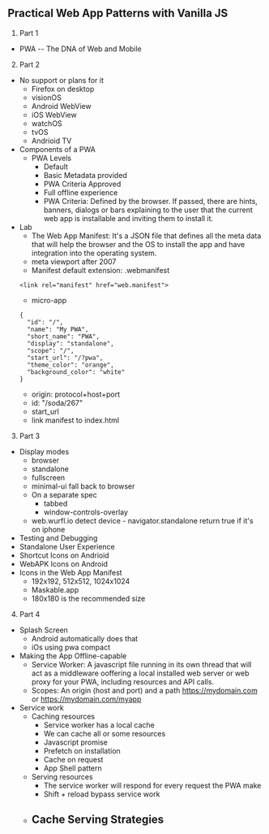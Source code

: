 ## Practical Web App Patterns with Vanilla JS
1. Part 1
  - PWA -- The DNA of Web and Mobile
2. Part 2
  - No support or plans for it
    - Firefox on desktop
    - visionOS
    - Android WebView
    - iOS WebView
    - watchOS
    - tvOS
    - Andrioid TV
  - Components of a PWA
    - PWA Levels
      - Default
      - Basic Metadata provided
      - PWA Criteria Approved
      - Full offline experience
      - PWA Criteria: Defined by the browser. If passed, there are hints, banners, dialogs or bars explaining to the user that the current web app is installable and inviting them to install it.
  - Lab
    - The Web App Manifest: It's a JSON file that defines all the meta data that will help the browser and the OS to install the app and have integration into the operating system.
    - meta viewport after 2007
    - Manifest default extension: .webmanifest
    ```
    <link rel="manifest" href="web.manifest">
    ```
    - micro-app
    ```
    {
      "id": "/",
      "name": "My PWA",
      "short_name": "PWA",
      "display": "standalone",
      "scope": "/",
      "start_url": "/?pwa",
      "theme_color": "orange",
      "background_color": "white"
    }
    ```
    - origin: protocol+host+port
    - id: "/soda/267"
    - start_url
    - link manifest to index.html
3. Part 3
  - Display modes
    - browser
    - standalone
    - fullscreen
    - minimal-ui  fall back to browser
    - On a separate spec
      - tabbed
      - window-controls-overlay
    - web.wurfl.io detect device
    - navigator.standalone return true if it's on iphone
  - Testing and Debugging
  - Standalone User Experience
  - Shortcut Icons on Andrioid
  - WebAPK Icons on Android
  - Icons in the Web App Manifest
    - 192x192, 512x512, 1024x1024
    - Maskable.app
    - 180x180 is the recommended size
    <link rel="apple-touch-icon" href="ios_icon.png">
    <link rel="apple-touch-icon" href="ios_icon.png" sizes="120x120">
4. Part 4
  - Splash Screen
    - Android automatically does that
    - iOs using pwa compact
  - Making the App Offline-capable
    - Service Worker: A javascript file running in its own thread that will act as a middleware ooffering a local installed web server or web proxy for your PWA, including resources and API calls.
    - Scopes: An origin (host and port) and a path https://mydomain.com or https://mydomain.com/myapp
  - Service work
    - Caching resources
      - Service worker has a local cache
      - We can cache all or some resources
      - Javascript promise
      - Prefetch on installation
      - Cache on request
      - App Shell pattern
    - Serving resources
      - The service worker will respond for every request the PWA make
      - Shift + reload bypass service work
    - Cache Serving Strategies
      - 